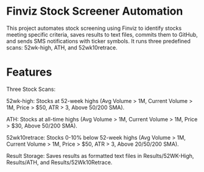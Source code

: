# Finviz Stock Screener Automation

This project automates stock screening using Finviz to identify stocks meeting specific criteria, saves results to text files, commits them to GitHub, and sends SMS notifications with ticker symbols. It runs three predefined scans: 52wk-high, ATH, and 52wk10retrace.

# Features

Three Stock Scans:

52wk-high: Stocks at 52-week highs (Avg Volume > 1M, Current Volume > 1M, Price > $50, ATR > 3, Above 50/200 SMA).

ATH: Stocks at all-time highs (Avg Volume > 1M, Current Volume > 1M, Price > $30, Above 50/200 SMA).

52wk10retrace: Stocks 0-10% below 52-week highs (Avg Volume > 1M, Current Volume > 1M, Price > $50, ATR > 3, Above 20/50/200 SMA).

Result Storage: Saves results as formatted text files in Results/52WK-High, Results/ATH, and Results/52Wk10Retrace.
